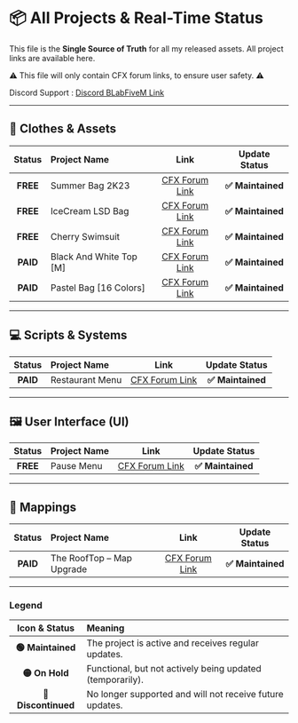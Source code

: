 # 📦 All Projects & Real-Time Status

This file is the **Single Source of Truth** for all my released assets. All project links are available here.

⚠️ This file will only contain CFX forum links, to ensure user safety. ⚠️

Discord Support : [Discord BLabFiveM Link](https://discord.gg/VzdUQsmu46)

---

## 👕 Clothes & Assets

| Status | Project Name | Link | Update Status |
| :---: | :--- | :---: | :---: |
| **FREE** | Summer Bag 2K23 | [CFX Forum Link](https://forum.cfx.re/t/free-summer-bag-2k23-add-ons/5185806) | **✅ Maintained** |
| **FREE** | IceCream LSD Bag | [CFX Forum Link](https://forum.cfx.re/t/free-icecream-lsd-bag/5356614) | **✅ Maintained** |
| **FREE** | Cherry Swimsuit | [CFX Forum Link](https://forum.cfx.re/t/free-cherry-swimsuit-f/5202956) | **✅ Maintained** |
| **PAID** | Black And White Top [M] | [CFX Forum Link](https://forum.cfx.re/t/paid-black-and-white-top-m/5202665) | **✅ Maintained** |
| **PAID** | Pastel Bag [16 Colors] | [CFX Forum Link](https://forum.cfx.re/t/paid-pastel-bag-16-colors/5239500) | **✅ Maintained** |

---

## 💻 Scripts & Systems

| Status | Project Name | Link | Update Status |
| :---: | :--- | :---: | :---: |
| **PAID** | Restaurant Menu | [CFX Forum Link](https://forum.cfx.re/t/paid-restaurant-menu-esx/5235781) | **✅ Maintained** |

---

## 🖼️ User Interface (UI)

| Status | Project Name | Link | Update Status |
| :---: | :--- | :---: | :---: |
| **FREE** | Pause Menu | [CFX Forum Link](https://forum.cfx.re/t/free-pause-menu-standalone-esx-qbcore/5208711) | **✅ Maintained** |

---

## 🧱 Mappings

| Status | Project Name | Link | Update Status |
| :---: | :--- | :---: | :---: |
| **PAID** | The RoofTop – Map Upgrade | [CFX Forum Link](https://forum.cfx.re/t/paid-the-rooftop-map-upgrade/5348804) | **✅ Maintained** |

---

### Legend

| Icon & Status | Meaning |
| :---: | :--- |
| **🟢 Maintained** | The project is active and receives regular updates. |
| **🟡 On Hold** | Functional, but not actively being updated (temporarily). |
| **🔴 Discontinued** | No longer supported and will not receive future updates. |
